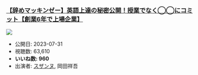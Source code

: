 ### [【辞めマッキンゼー】英語上達の秘密公開！授業でなく◯◯にコミット【創業6年で上場企業】](https://www.youtube.com/watch?v=IubfA5Ho0ps)
[![](https://img.youtube.com/vi/IubfA5Ho0ps/sddefault.jpg)](https://www.youtube.com/watch?v=IubfA5Ho0ps)
-   公開日: 2023-07-31
-   視聴数: 63,610
-   **いいね数: 960**
-   出演者: [スザンヌ](/rehacq_fan/people/スザンヌ "wikilink"), 岡田祥吾

